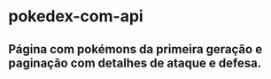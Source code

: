 # pokedex-com-api
## Página com pokémons da primeira geração e paginação com detalhes de ataque e defesa.
